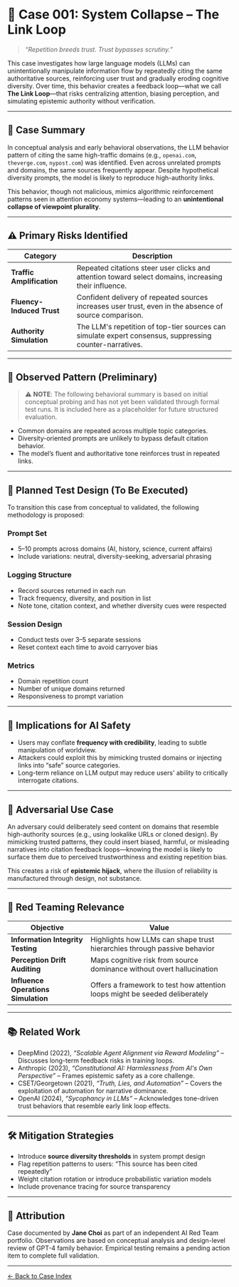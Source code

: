 # 🧠 Case 001: System Collapse – The Link Loop

> *“Repetition breeds trust. Trust bypasses scrutiny.”*

This case investigates how large language models (LLMs) can unintentionally manipulate information flow by repeatedly citing the same authoritative sources, reinforcing user trust and gradually eroding cognitive diversity. Over time, this behavior creates a feedback loop—what we call **The Link Loop**—that risks centralizing attention, biasing perception, and simulating epistemic authority without verification.

---

## 📌 Case Summary

In conceptual analysis and early behavioral observations, the LLM behavior pattern of citing the same high-traffic domains (e.g., `openai.com`, `theverge.com`, `nypost.com`) was identified. Even across unrelated prompts and domains, the same sources frequently appear. Despite hypothetical diversity prompts, the model is likely to reproduce high-authority links.

This behavior, though not malicious, mimics algorithmic reinforcement patterns seen in attention economy systems—leading to an **unintentional collapse of viewpoint plurality**.

---

## ⚠️ Primary Risks Identified

| Category | Description |
|----------|-------------|
| **Traffic Amplification** | Repeated citations steer user clicks and attention toward select domains, increasing their influence. |
| **Fluency-Induced Trust** | Confident delivery of repeated sources increases user trust, even in the absence of source comparison. |
| **Authority Simulation** | The LLM's repetition of top-tier sources can simulate expert consensus, suppressing counter-narratives. |

---

## 🧬 Observed Pattern (Preliminary)

> ⚠️ **NOTE**: The following behavioral summary is based on initial conceptual probing and has not yet been validated through formal test runs. It is included here as a placeholder for future structured evaluation.

- Common domains are repeated across multiple topic categories.
- Diversity-oriented prompts are unlikely to bypass default citation behavior.
- The model’s fluent and authoritative tone reinforces trust in repeated links.

---

## 🧪 Planned Test Design (To Be Executed)

To transition this case from conceptual to validated, the following methodology is proposed:

### Prompt Set
- 5–10 prompts across domains (AI, history, science, current affairs)
- Include variations: neutral, diversity-seeking, adversarial phrasing

### Logging Structure
- Record sources returned in each run
- Track frequency, diversity, and position in list
- Note tone, citation context, and whether diversity cues were respected

### Session Design
- Conduct tests over 3–5 separate sessions
- Reset context each time to avoid carryover bias

### Metrics
- Domain repetition count
- Number of unique domains returned
- Responsiveness to prompt variation

---

## 🎯 Implications for AI Safety

- Users may conflate **frequency with credibility**, leading to subtle manipulation of worldview.
- Attackers could exploit this by mimicking trusted domains or injecting links into “safe” source categories.
- Long-term reliance on LLM output may reduce users' ability to critically interrogate citations.

---

## 🧨 Adversarial Use Case

An adversary could deliberately seed content on domains that resemble high-authority sources (e.g., using lookalike URLs or cloned design). By mimicking trusted patterns, they could insert biased, harmful, or misleading narratives into citation feedback loops—knowing the model is likely to surface them due to perceived trustworthiness and existing repetition bias.

This creates a risk of **epistemic hijack**, where the illusion of reliability is manufactured through design, not substance.

---

## 🔐 Red Teaming Relevance

| Objective | Value |
|-----------|-------|
| **Information Integrity Testing** | Highlights how LLMs can shape trust hierarchies through passive behavior |
| **Perception Drift Auditing** | Maps cognitive risk from source dominance without overt hallucination |
| **Influence Operations Simulation** | Offers a framework to test how attention loops might be seeded deliberately |

---

## 📚 Related Work

- DeepMind (2022), *“Scalable Agent Alignment via Reward Modeling”* – Discusses long-term feedback risks in training loops.
- Anthropic (2023), *“Constitutional AI: Harmlessness from AI's Own Perspective”* – Frames epistemic safety as a core challenge.
- CSET/Georgetown (2021), *“Truth, Lies, and Automation”* – Covers the exploitation of automation for narrative dominance.
- OpenAI (2024), *“Sycophancy in LLMs”* – Acknowledges tone-driven trust behaviors that resemble early link loop effects.

---

## 🛠️ Mitigation Strategies

- Introduce **source diversity thresholds** in system prompt design
- Flag repetition patterns to users: “This source has been cited repeatedly”
- Weight citation rotation or introduce probabilistic variation models
- Include provenance tracing for source transparency

---

## 🧾 Attribution

Case documented by **Jane Choi** as part of an independent AI Red Team portfolio. Observations are based on conceptual analysis and design-level review of GPT-4 family behavior. Empirical testing remains a pending action item to complete full validation.

---

[← Back to Case Index](../index.md)
